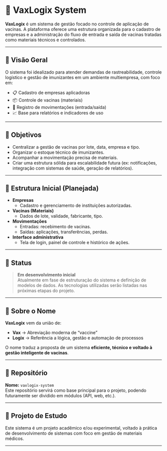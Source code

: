 # 💉 VaxLogix System

**VaxLogix** é um sistema de gestão focado no controle de aplicação de vacinas. A plataforma oferece uma estrutura organizada para o cadastro de empresas e a administração do fluxo de entrada e saída de vacinas tratadas como materiais técnicos e controlados.

---

## 🧭 Visão Geral

O sistema foi idealizado para atender demandas de rastreabilidade, controle logístico e gestão de imunizantes em um ambiente multiempresa, com foco em:

- 📋 Cadastro de empresas aplicadoras
- 📦 Controle de vacinas (materiais)
- 🔄 Registro de movimentações (entrada/saída)
- 📈 Base para relatórios e indicadores de uso

---

## 📌 Objetivos

- Centralizar a gestão de vacinas por lote, data, empresa e tipo.
- Organizar o estoque técnico de imunizantes.
- Acompanhar a movimentação precisa de materiais.
- Criar uma estrutura sólida para escalabilidade futura (ex: notificações, integração com sistemas de saúde, geração de relatórios).

---

## 🧱 Estrutura Inicial (Planejada)

- **Empresas**
  - Cadastro e gerenciamento de instituições autorizadas.
- **Vacinas (Materiais)**
  - Dados de lote, validade, fabricante, tipo.
- **Movimentações**
  - Entradas: recebimento de vacinas.
  - Saídas: aplicações, transferências, perdas.
- **Interface administrativa**
  - Tela de login, painel de controle e histórico de ações.

---

## 🚧 Status

> **Em desenvolvimento inicial**  
Atualmente em fase de estruturação do sistema e definição de modelos de dados. As tecnologias utilizadas serão listadas nas próximas etapas do projeto.

---

## 🧠 Sobre o Nome

**VaxLogix** vem da união de:
- **Vax** → Abreviação moderna de “vaccine”
- **Logix** → Referência a lógica, gestão e automação de processos

O nome traduz a proposta de um sistema **eficiente, técnico e voltado à gestão inteligente de vacinas**.

---

## 📁 Repositório

**Nome:** `vaxlogix-system`  
Este repositório servirá como base principal para o projeto, podendo futuramente ser dividido em módulos (API, web, etc.).

---

## 🧪 Projeto de Estudo

Este sistema é um projeto acadêmico e/ou experimental, voltado à prática de desenvolvimento de sistemas com foco em gestão de materiais médicos.

---

